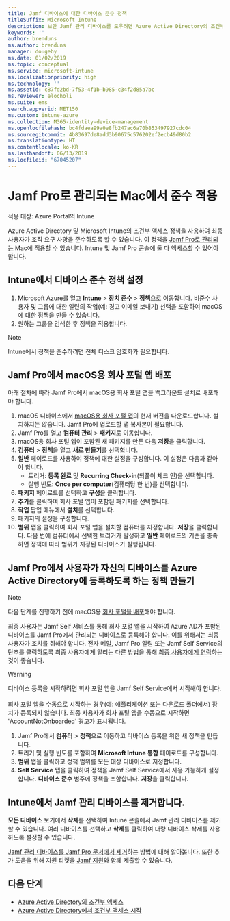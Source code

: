 ```yaml
---
title: Jamf 디바이스에 대한 디바이스 준수 정책
titleSuffix: Microsoft Intune
description: 보안 Jamf 관리 디바이스를 도우려면 Azure Active Directory의 조건부 액세스와 함께 Microsoft Intune 준수 정책을 사용합니다.
keywords: ''
author: brenduns
ms.author: brenduns
manager: dougeby
ms.date: 01/02/2019
ms.topic: conceptual
ms.service: microsoft-intune
ms.localizationpriority: high
ms.technology: ''
ms.assetid: c87fd2bd-7f53-4f1b-b985-c34f2d85a7bc
ms.reviewer: elocholi
ms.suite: ems
search.appverid: MET150
ms.custom: intune-azure
ms.collection: M365-identity-device-management
ms.openlocfilehash: bc4fdaea99a0e8fb247ac6a70b853497927cdc04
ms.sourcegitcommit: 4b83697de8add3b90675c576202ef2ecb49d80b2
ms.translationtype: HT
ms.contentlocale: ko-KR
ms.lasthandoff: 06/13/2019
ms.locfileid: "67045207"
---
```

# <a name="enforce-compliance-on-macs-managed-with-jamf-pro"></a>Jamf Pro로 관리되는 Mac에서 준수 적용

적용 대상: Azure Portal의 Intune

Azure Active Directory 및 Microsoft Intune의 조건부 액세스 정책을 사용하여 최종 사용자가 조직 요구 사항을 준수하도록 할 수 있습니다. 이 정책을 [Jamf Pro로 관리되는](conditional-access-integrate-jamf.md) Mac에 적용할 수 있습니다. Intune 및 Jamf Pro 콘솔에 둘 다 액세스할 수 있어야 합니다.

## <a name="set-up-device-compliance-policies-in-intune"></a>Intune에서 디바이스 준수 정책 설정

1. Microsoft Azure를 열고 **Intune** > **장치 준수** > **정책**으로 이동합니다. 비준수 사용자 및 그룹에 대한 일련의 작업(예: 경고 이메일 보내기) 선택을 포함하여 macOS에 대한 정책을 만들 수 있습니다.
2. 원하는 그룹을 검색한 후 정책을 적용합니다.

> [!Note]
> Intune에서 정책을 준수하려면 전체 디스크 암호화가 필요합니다.

## <a name="deploy-the-company-portal-app-for-macos-in-jamf-pro"></a>Jamf Pro에서 macOS용 회사 포털 앱 배포

아래 절차에 따라 Jamf Pro에서 macOS용 회사 포털 앱을 백그라운드 설치로 배포해야 합니다.

1. macOS 디바이스에서 [macOS용 회사 포털 앱](https://go.microsoft.com/fwlink/?linkid=862280)의 현재 버전을 다운로드합니다. 설치하지는 않습니다. Jamf Pro에 업로드할 앱 복사본이 필요합니다.
2. Jamf Pro를 열고 **컴퓨터 관리** > **패키지**로 이동합니다.
3. macOS용 회사 포털 앱이 포함된 새 패키지를 만든 다음 **저장**을 클릭합니다.
4. **컴퓨터** > **정책**을 열고 **새로 만들기**를 선택합니다.
5. **일반** 페이로드를 사용하여 정책에 대한 설정을 구성합니다. 이 설정은 다음과 같아야 합니다.
   - 트리거: **등록 완료** 및 **Recurring Check-in**(되풀이 체크 인)을 선택합니다.
   - 실행 빈도: **Once per computer**(컴퓨터당 한 번)를 선택합니다.
6. **패키지** 페이로드를 선택하고 **구성**을 클릭합니다.
7. **추가**를 클릭하여 회사 포털 앱이 포함된 패키지를 선택합니다.
8. **작업** 팝업 메뉴에서 **설치**를 선택합니다.
9. 패키지의 설정을 구성합니다.
10. **범위** 탭을 클릭하여 회사 포털 앱을 설치할 컴퓨터를 지정합니다. **저장**을 클릭합니다. 다음 번에 컴퓨터에서 선택한 트리거가 발생하고 **일반** 페이로드의 기준을 충족하면 정책에 따라 범위가 지정된 디바이스가 실행됩니다.

## <a name="create-a-policy-in-jamf-pro-to-have-users-register-their-devices-with-azure-active-directory"></a>Jamf Pro에서 사용자가 자신의 디바이스를 Azure Active Directory에 등록하도록 하는 정책 만들기

> [!NOTE]
> 다음 단계를 진행하기 전에 macOS용 [회사 포털을 배포](conditional-access-assign-jamf.md#deploy-the-company-portal-app-for-macos-in-jamf-pro)해야 합니다.  

최종 사용자는 Jamf Self 서비스를 통해 회사 포털 앱을 시작하여 Azure AD가 포함된 디바이스를 Jamf Pro에서 관리되는 디바이스로 등록해야 합니다. 이를 위해서는 최종 사용자가 조치를 취해야 합니다. 전자 메일, Jamf Pro 알림 또는 Jamf Self Service의 단추를 클릭하도록 최종 사용자에게 알리는 다른 방법을 통해 [최종 사용자에게 연락](end-user-educate.md)하는 것이 좋습니다.

> [!WARNING]
> 디바이스 등록을 시작하려면 회사 포털 앱을 Jamf Self Service에서 시작해야 합니다. <br><br>회사 포털 앱을 수동으로 시작하는 경우(예: 애플리케이션 또는 다운로드 폴더에서) 장치가 등록되지 않습니다. 최종 사용자가 회사 포털 앱을 수동으로 시작하면 'AccountNotOnboarded' 경고가 표시됩니다.

1. Jamf Pro에서 **컴퓨터** > **정책**으로 이동하고 디바이스 등록을 위한 새 정책을 만듭니다.
2. 트리거 및 실행 빈도를 포함하여 **Microsoft Intune 통합** 페이로드를 구성합니다.
3. **범위** 탭을 클릭하고 정책 범위를 모든 대상 디바이스로 지정합니다.
4. **Self Service** 탭을 클릭하여 정책을 Jamf Self Service에서 사용 가능하게 설정합니다. **디바이스 준수** 범주에 정책을 포함합니다. **저장**을 클릭합니다.

## <a name="removing-a-jamf-managed-device-from-intune"></a>Intune에서 Jamf 관리 디바이스를 제거합니다.

**모든 디바이스** 보기에서 **삭제**를 선택하여 Intune 콘솔에서 Jamf 관리 디바이스를 제거할 수 있습니다. 여러 디바이스를 선택하고 **삭제**를 클릭하여 대량 디바이스 삭제를 사용하도록 설정할 수 있습니다.

[Jamf 관리 디바이스를 Jamf Pro 문서에서 제거](https://www.jamf.com/jamf-nation/articles/80/unmanaging-computers-while-preserving-their-inventory-information)하는 방법에 대해 알아봅니다. 또한 추가 도움을 위해 지원 티켓을 [Jamf 지원](https://www.jamf.com/support/)와 함께 제출할 수 있습니다. 

## <a name="next-steps"></a>다음 단계

- [Azure Active Directory의 조건부 액세스](https://docs.microsoft.com/azure/active-directory/active-directory-conditional-access-azure-portal)
- [Azure Active Directory에서 조건부 액세스 시작](https://docs.microsoft.com/azure/active-directory/active-directory-conditional-access-azure-portal-get-started)
